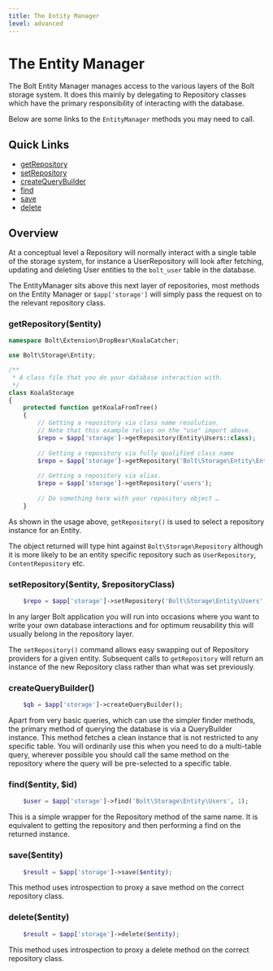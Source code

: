 ```yaml
---
title: The Entity Manager
level: advanced
---
```

The Entity Manager
==================

The Bolt Entity Manager manages access to the various layers of the Bolt storage
system. It does this mainly by delegating to Repository classes which have the
primary responsibility of interacting with the database.

Below are some links to the `EntityManager` methods you may need to call.

Quick Links
-----------

 - <a href="#getrepository-entity">getRepository</a>
 - <a href="#setrepository-entity-repositoryclass">setRepository</a>
 - <a href="#createquerybuilder">createQueryBuilder</a>
 - <a href="#find-entity-id">find</a>
 - <a href="#save-entity">save</a>
 - <a href="#delete-entity">delete</a>

Overview
--------

At a conceptual level a Repository will normally interact with a single table of
the storage system, for instance a UserRepository will look after fetching,
updating and deleting User entities to the `bolt_user` table in the database.

The EntityManager sits above this next layer of repositories, most methods on
the Entity Manager or `$app['storage']` will simply pass the request on to the
relevant repository class.

### getRepository($entity)

```php
namespace Bolt\Extension\DropBear\KoalaCatcher;

use Bolt\Storage\Entity;

/**
 * A class file that you do your database interaction with.
 */
class KoalaStorage
{
    protected function getKoalaFromTree()
    {
        // Getting a repository via class name resolution.
        // Note that this example relies on the "use" import above. 
        $repo = $app['storage']->getRepository(Entity\Users::class);
        
        // Getting a repository via fully qualified class name
        $repo = $app['storage']->getRepository('Bolt\Storage\Entity\Entity\Users');
        
        // Getting a repository via alias.
        $repo = $app['storage']->getRepository('users');
        
        // Do something here with your repository object …
    }
```

As shown in the usage above, `getRepository()` is used to select a repository
instance for an Entity.

The object returned will type hint against `Bolt\Storage\Repository` although it
is more likely to be an entity specific repository such as `UserRepository`,
`ContentRepository` etc.


### setRepository($entity, $repositoryClass)

```php
    $repo = $app['storage']->setRepository('Bolt\Storage\Entity\Users', 'Myapp\Storage\UserRepository');
```

In any larger Bolt application you will run into occasions where you want to
write your own database interactions and for optimum reusability this will
usually belong in the repository layer.

The `setRepository()` command allows easy swapping out of Repository providers for
a given entity. Subsequent calls to `getRepository` will return an instance of
the new Repository class rather than what was set previously.

### createQueryBuilder()

```php
    $qb = $app['storage']->createQueryBuilder();
```

Apart from very basic queries, which can use the simpler finder methods, the
primary method of querying the database is via a QueryBuilder instance. This
method fetches a clean instance that is not restricted to any specific table.
You will ordinarily use this when you need to do a multi-table query, wherever
possible you should call the same method on the repository where the query will
be pre-selected to a specific table.

### find($entity, $id)

```php
    $user = $app['storage']->find('Bolt\Storage\Entity\Users', 1);
```

This is a simple wrapper for the Repository method of the same name. It is
equivalent to getting the repository and then performing a find on the returned
instance.

### save($entity)

```php
    $result = $app['storage']->save($entity);
```

This method uses introspection to proxy a save method on the correct repository
class.

### delete($entity)

```php
    $result = $app['storage']->delete($entity);
```

This method uses introspection to proxy a delete method on the correct
repository class.
